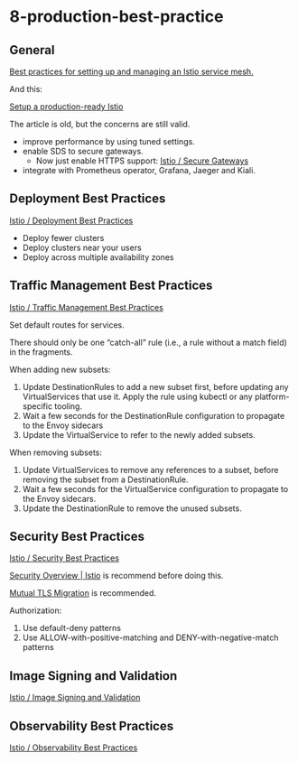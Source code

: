 # 8-production-best-practice

## General

[Best practices for setting up and managing an Istio service mesh.](https://istio.io/latest/docs/ops/best-practices/)
 
And this:

[Setup a production-ready Istio](https://lapee79.github.io/en/article/setup-a-production-ready-istio/)

The article is old, but the concerns are still valid.

- improve performance by using tuned settings.
- enable SDS to secure gateways.
  * Now just enable HTTPS support: [Istio / Secure Gateways](https://istio.io/latest/docs/tasks/traffic-management/ingress/secure-ingress/)
- integrate with Prometheus operator, Grafana, Jaeger and Kiali.

## Deployment Best Practices

[Istio / Deployment Best Practices](https://istio.io/latest/docs/ops/best-practices/deployment/)

- Deploy fewer clusters
- Deploy clusters near your users
- Deploy across multiple availability zones

## Traffic Management Best Practices

[Istio / Traffic Management Best Practices](https://istio.io/latest/docs/ops/best-practices/traffic-management/)

Set default routes for services.

There should only be one “catch-all” rule (i.e., a rule without a match field) in the fragments. 

When adding new subsets:

1. Update DestinationRules to add a new subset first, before updating any VirtualServices that use it. Apply the rule using kubectl or any platform-specific tooling.
2. Wait a few seconds for the DestinationRule configuration to propagate to the Envoy sidecars
3. Update the VirtualService to refer to the newly added subsets.

When removing subsets:

1. Update VirtualServices to remove any references to a subset, before removing the subset from a DestinationRule.
2. Wait a few seconds for the VirtualService configuration to propagate to the Envoy sidecars.
3. Update the DestinationRule to remove the unused subsets.

## Security Best Practices

[Istio / Security Best Practices](https://istio.io/latest/docs/ops/best-practices/security/)

[Security Overview | Istio](https://istio.io/latest/docs/concepts/security/)
is recommend before doing this.

[Mutual TLS Migration](https://istio.io/latest/docs/tasks/security/authentication/mtls-migration/)
is recommended.

Authorization:

1. Use default-deny patterns
2. Use ALLOW-with-positive-matching and DENY-with-negative-match patterns

## Image Signing and Validation

[Istio / Image Signing and Validation](https://istio.io/latest/docs/ops/best-practices/image-signing-validation/)

## Observability Best Practices

[Istio / Observability Best Practices](https://istio.io/latest/docs/ops/best-practices/observability/)